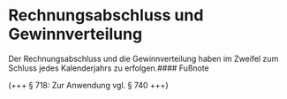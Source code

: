 # Rechnungsabschluss und Gewinnverteilung

Der Rechnungsabschluss und die Gewinnverteilung haben im Zweifel zum Schluss jedes Kalenderjahrs zu erfolgen.#### Fußnote

(\+\+\+ § 718: Zur Anwendung vgl. § 740 \+\+\+) 

